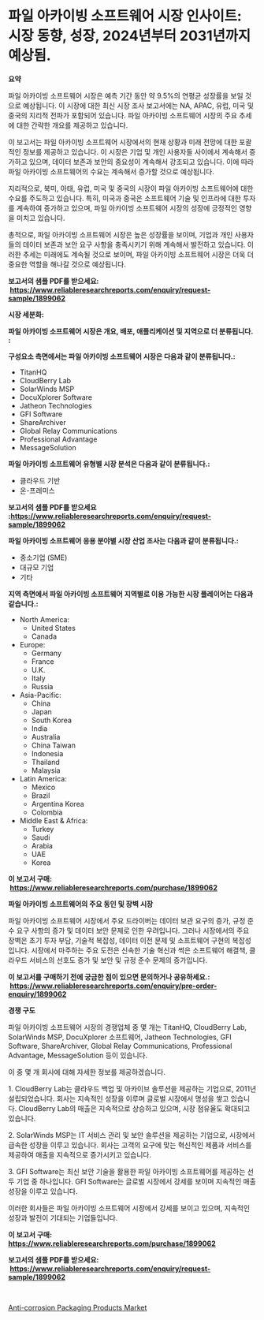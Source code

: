 <p><h1>파일 아카이빙 소프트웨어 시장 인사이트: 시장 동향, 성장, 2024년부터 2031년까지 예상됨.</h1></p><p><strong>요약</strong></p>
<p><p>파일 아카이빙 소프트웨어 시장은 예측 기간 동안 약 9.5%의 연평균 성장률을 보일 것으로 예상됩니다. 이 시장에 대한 최신 시장 조사 보고서에는 NA, APAC, 유럽, 미국 및 중국의 지리적 전파가 포함되어 있습니다. 파일 아카이빙 소프트웨어 시장의 주요 추세에 대한 간략한 개요를 제공하고 있습니다.</p><p>이 보고서는 파일 아카이빙 소프트웨어 시장에서의 현재 상황과 미래 전망에 대한 포괄적인 정보를 제공하고 있습니다. 이 시장은 기업 및 개인 사용자들 사이에서 계속해서 증가하고 있으며, 데이터 보존과 보안의 중요성이 계속해서 강조되고 있습니다. 이에 따라 파일 아카이빙 소프트웨어의 수요는 계속해서 증가할 것으로 예상됩니다.</p><p>지리적으로, 북미, 아태, 유럽, 미국 및 중국의 시장이 파일 아카이빙 소프트웨어에 대한 수요를 주도하고 있습니다. 특히, 미국과 중국은 소프트웨어 기술 및 인프라에 대한 투자를 계속하여 증가하고 있으며, 파일 아카이빙 소프트웨어 시장의 성장에 긍정적인 영향을 미치고 있습니다.</p><p>총적으로, 파일 아카이빙 소프트웨어 시장은 높은 성장률을 보이며, 기업과 개인 사용자들의 데이터 보존과 보안 요구 사항을 충족시키기 위해 계속해서 발전하고 있습니다. 이러한 추세는 미래에도 계속될 것으로 보이며, 파일 아카이빙 소프트웨어 시장은 더욱 더 중요한 역할을 해나갈 것으로 예상됩니다.</p></p>
<p><strong>보고서의 샘플 PDF를 받으세요: &nbsp;<a href="https://www.reliableresearchreports.com/enquiry/request-sample/1899062">https://www.reliableresearchreports.com/enquiry/request-sample/1899062</a></strong></p>
<p><strong>시장 세분화:</strong></p>
<p><strong> 파일 아카이빙 소프트웨어 시장은 개요, 배포, 애플리케이션 및 지역으로 더 분류됩니다. :</strong></p>
<p><strong>구성요소 측면에서는 파일 아카이빙 소프트웨어 시장은 다음과 같이 분류됩니다.:</strong></p>
<p><ul><li>TitanHQ</li><li>CloudBerry Lab</li><li>SolarWinds MSP</li><li>DocuXplorer Software</li><li>Jatheon Technologies</li><li>GFI Software</li><li>ShareArchiver</li><li>Global Relay Communications</li><li>Professional Advantage</li><li>MessageSolution</li></ul></p>
<p><strong> 파일 아카이빙 소프트웨어 유형별 시장 분석은 다음과 같이 분류됩니다.:</strong></p>
<p><ul><li>클라우드 기반</li><li>온-프레미스</li></ul></p>
<p><strong>보고서의 샘플 PDF를 받으세요 :<a href="https://www.reliableresearchreports.com/enquiry/request-sample/1899062">https://www.reliableresearchreports.com/enquiry/request-sample/1899062</a></strong></p>
<p><strong> 파일 아카이빙 소프트웨어 응용 분야별 시장 산업 조사는 다음과 같이 분류됩니다.:</strong></p>
<p><ul><li>중소기업 (SME)</li><li>대규모 기업</li><li>기타</li></ul></p>
<p><strong>지역 측면에서 파일 아카이빙 소프트웨어 지역별로 이용 가능한 시장 플레이어는 다음과 같습니다.:</strong></p>
<p><ul>
    <li>
        North America:
        <ul>
            <li>United States</li>
            <li>Canada</li>
        </ul>
    </li>
    <li>
        Europe:
        <ul>
            <li>Germany</li>
            <li>France</li>
            <li>U.K.</li>
            <li>Italy</li>
            <li>Russia</li>
        </ul>
    </li>
    <li>
        Asia-Pacific:
        <ul>
            <li>China</li>
            <li>Japan</li>
            <li>South Korea</li>
            <li>India</li>
            <li>Australia</li>
            <li>China Taiwan</li>
            <li>Indonesia</li>
            <li>Thailand</li>
            <li>Malaysia</li>
        </ul>
    </li>
    <li>
        Latin America:
        <ul>
            <li>Mexico</li>
            <li>Brazil</li>
            <li>Argentina Korea</li>
            <li>Colombia</li>
        </ul>
    </li>
    <li>
        Middle East & Africa:
        <ul>
            <li>Turkey</li>
            <li>Saudi</li>
            <li>Arabia</li>
            <li>UAE</li>
            <li>Korea</li>
        </ul>
    </li>
    </ul></p>
<p><strong>이 보고서 구매: &nbsp;<a href="https://www.reliableresearchreports.com/purchase/1899062">https://www.reliableresearchreports.com/purchase/1899062</a></strong></p>
<p><strong>파일 아카이빙 소프트웨어의 주요 동인 및 장벽 시장</strong></p>
<p><p>파일 아카이빙 소프트웨어 시장에서 주요 드라이버는 데이터 보관 요구의 증가, 규정 준수 요구 사항의 증가 및 데이터 보안 문제로 인한 우려입니다. 그러나 시장에서의 주요 장벽은 초기 투자 부담, 기술적 복잡성, 데이터 이전 문제 및 소프트웨어 구현의 복잡성입니다. 시장에서 마주하는 주요 도전은 신속한 기술 혁신과 썩은 소프트웨어 해결책, 클라우드 서비스의 선호도 증가 및 보안 및 규정 준수 문제의 증가입니다.</p></p>
<p><strong>이 보고서를 구매하기 전에 궁금한 점이 있으면 문의하거나 공유하세요.: &nbsp;<a href="https://www.reliableresearchreports.com/enquiry/pre-order-enquiry/1899062">https://www.reliableresearchreports.com/enquiry/pre-order-enquiry/1899062</a></strong></p>
<p><strong>경쟁 구도</strong></p>
<p><p>파일 아카이빙 소프트웨어 시장의 경쟁업체 중 몇 개는 TitanHQ, CloudBerry Lab, SolarWinds MSP, DocuXplorer 소프트웨어, Jatheon Technologies, GFI Software, ShareArchiver, Global Relay Communications, Professional Advantage, MessageSolution 등이 있습니다. </p><p>이 중 몇 개 회사에 대해 자세한 정보를 제공하겠습니다. </p><p>1. CloudBerry Lab는 클라우드 백업 및 아카이브 솔루션을 제공하는 기업으로, 2011년 설립되었습니다. 회사는 지속적인 성장을 이루며 글로벌 시장에서 명성을 쌓고 있습니다. CloudBerry Lab의 매출은 지속적으로 상승하고 있으며, 시장 점유율도 확대되고 있습니다.</p><p>2. SolarWinds MSP는 IT 서비스 관리 및 보안 솔루션을 제공하는 기업으로, 시장에서 급속한 성장을 이루고 있습니다. 회사는 고객의 요구에 맞는 혁신적인 제품과 서비스를 제공하여 매출을 지속적으로 증가시키고 있습니다.</p><p>3. GFI Software는 최신 보안 기술을 활용한 파일 아카이빙 소프트웨어를 제공하는 선두 기업 중 하나입니다. GFI Software는 글로벌 시장에서 강세를 보이며 지속적인 매출 성장을 이루고 있습니다. </p><p>이러한 회사들은 파일 아카이빙 소프트웨어 시장에서 강세를 보이고 있으며, 지속적인 성장과 발전이 기대되는 기업들입니다.</p></p>
<p><strong>이 보고서 구매: &nbsp; <a href="https://www.reliableresearchreports.com/purchase/1899062">https://www.reliableresearchreports.com/purchase/1899062</a></strong></p>
<p><strong>보고서의 샘플 PDF를 받으세요: &nbsp;<a href="https://www.reliableresearchreports.com/enquiry/request-sample/1899062">https://www.reliableresearchreports.com/enquiry/request-sample/1899062</a></strong><strong></strong></p>
<p>&nbsp;</p>
<p><p><a href="https://simplistic-meeting-7ee.notion.site/Anti-corrosion-Packaging-Products-Market-Analysis-and-Market-Size-Global-Industry-Overview-Market--0bc418b0365646d9b93f166783f07d06">Anti-corrosion Packaging Products Market</a></p></p>